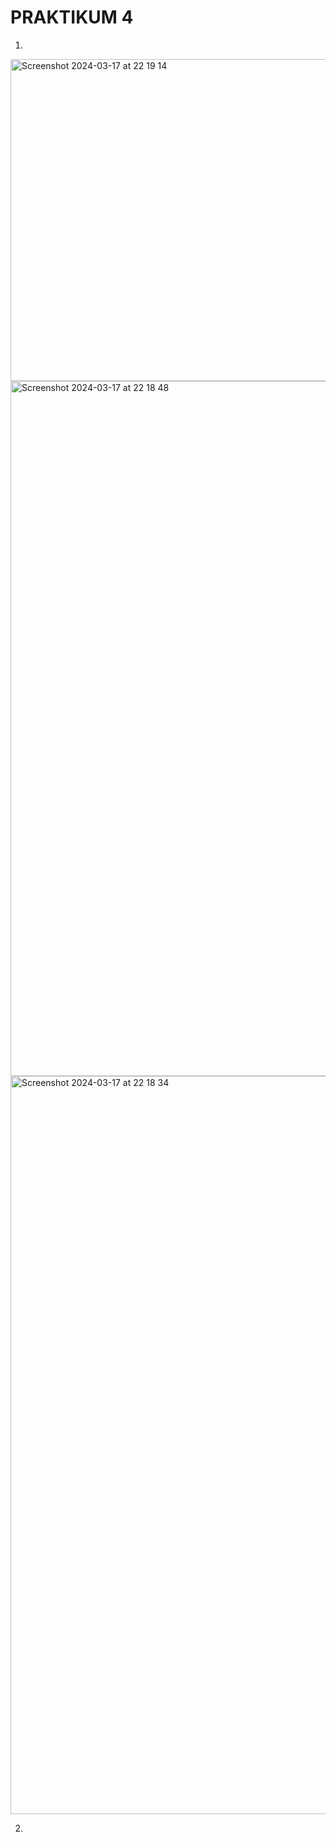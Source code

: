 # PRAKTIKUM 4

1)
<img width="515" alt="Screenshot 2024-03-17 at 22 19 14" src="https://github.com/alexandravoit/ANDMETURVE-2024/assets/145194484/aea22d8d-be7d-4f26-bb5e-7331b17d949b">
<img width="1112" alt="Screenshot 2024-03-17 at 22 18 48" src="https://github.com/alexandravoit/ANDMETURVE-2024/assets/145194484/9c4ee536-c35b-4617-a81f-87e5270a3ca1">
<img width="1181" alt="Screenshot 2024-03-17 at 22 18 34" src="https://github.com/alexandravoit/ANDMETURVE-2024/assets/145194484/247aea0d-6de0-4dba-8f97-fa076156d6d6">

2) 
